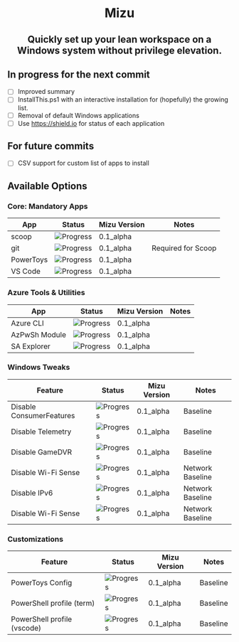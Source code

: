 <h1 align="center">
Mizu
</h1>

<h2 align="center">
  Quickly set up your lean workspace on a Windows system without privilege elevation.
</h2>  

## In progress for the next commit
- [ ] Improved summary
- [ ] InstallThis.ps1 with an interactive installation for (hopefully) the growing list.
- [ ] Removal of default Windows applications
- [ ] Use https://shield.io for status of each application

## For future commits
- [ ] CSV support for custom list of apps to install 

## Available Options

### Core: Mandatory Apps

| App           | Status                                     | Mizu Version | Notes              |
|---------------|--------------------------------------------|--------------|--------------------|
| scoop         | ![Progress](https://progress-bar.xyz/28/)  | 0.1_alpha    |                    |
| git           | ![Progress](https://progress-bar.xyz/28/)  | 0.1_alpha    | Required for Scoop |
| PowerToys     | ![Progress](https://progress-bar.xyz/0/)   | 0.1_alpha    |                    |
| VS Code       | ![Progress](https://progress-bar.xyz/0/)   | 0.1_alpha    |                    |

### Azure Tools & Utilities

| App           | Status                                     | Mizu Version | Notes              |
|---------------|--------------------------------------------|--------------|--------------------|
| Azure CLI     | ![Progress](https://progress-bar.xyz/0/)   | 0.1_alpha    |                    |
| AzPwSh Module | ![Progress](https://progress-bar.xyz/0/)   | 0.1_alpha    |                    |
| SA Explorer   | ![Progress](https://progress-bar.xyz/0/)   | 0.1_alpha    |                    |

### Windows Tweaks

| Feature                      | Status                                     | Mizu Version | Notes              |
|------------------------------|--------------------------------------------|--------------|--------------------|
| Disable ConsumerFeatures     | ![Progress](https://progress-bar.xyz/0/)   | 0.1_alpha    | Baseline |
| Disable Telemetry            | ![Progress](https://progress-bar.xyz/0/)   | 0.1_alpha    | Baseline |
| Disable GameDVR              | ![Progress](https://progress-bar.xyz/0/)   | 0.1_alpha    | Baseline |
| Disable Wi-Fi Sense          | ![Progress](https://progress-bar.xyz/0/)   | 0.1_alpha    | Network Baseline |
| Disable IPv6                 | ![Progress](https://progress-bar.xyz/0/)   | 0.1_alpha    | Network Baseline |
| Disable Wi-Fi Sense          | ![Progress](https://progress-bar.xyz/0/)   | 0.1_alpha    | Network Baseline |

### Customizations

| Feature                      | Status                                     | Mizu Version | Notes              |
|------------------------------|--------------------------------------------|--------------|--------------------|
| PowerToys Config             | ![Progress](https://progress-bar.xyz/0/)   | 0.1_alpha    | Baseline |
| PowerShell profile (term)    | ![Progress](https://progress-bar.xyz/0/)   | 0.1_alpha    | Baseline |
| PowerShell profile (vscode)  | ![Progress](https://progress-bar.xyz/0/)   | 0.1_alpha    | Baseline |
